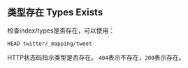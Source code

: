 ## 类型存在 Types Exists

检查index/types是否存在，可以使用：
    
    HEAD twitter/_mapping/tweet

HTTP状态码指示类型是否存在。 `404`表示不存在，`200`表示存在。